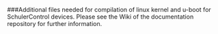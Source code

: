 ###Additional files needed for compilation of linux kernel and u-boot for SchulerControl devices. Please see the Wiki of the documentation repository for further information.
